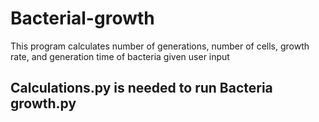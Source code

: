 # Bacterial-growth
This program calculates number of generations, number of cells, growth rate, and generation time of bacteria given user input
## Calculations.py is needed to run Bacteria growth.py
